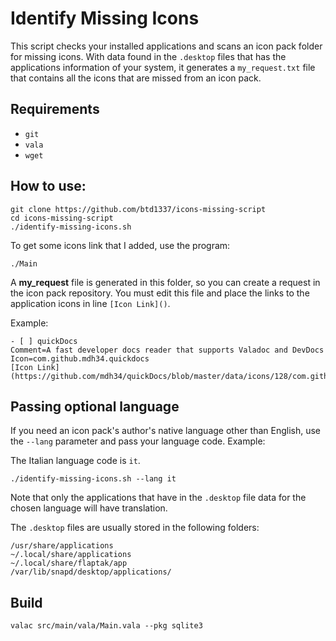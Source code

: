 # Identify Missing Icons

This script checks your installed applications and scans an icon pack folder for missing icons. With data found in the `.desktop` files that has the applications information of your system, it generates a `my_request.txt` file that contains all the icons that are missed from an icon pack.

## Requirements

* `git`
* `vala`
* `wget`

## How to use:

```
git clone https://github.com/btd1337/icons-missing-script
cd icons-missing-script
./identify-missing-icons.sh
```

To get some icons link that I added, use the program:

```
./Main
```

A **my_request** file is generated in this folder, so you can create a request in the icon pack repository. You must edit this file and place the links to the application icons in line `[Icon Link]()`.

Example:

```
- [ ] quickDocs
Comment=A fast developer docs reader that supports Valadoc and DevDocs
Icon=com.github.mdh34.quickdocs
[Icon Link](https://github.com/mdh34/quickDocs/blob/master/data/icons/128/com.github.mdh34.quickdocs.svg)
```

## Passing optional language

If you need an icon pack's author's native language other than English, use the `--lang` parameter and pass your language code. Example:

The Italian language code is `it`.

```
./identify-missing-icons.sh --lang it
```

Note that only the applications that have in the `.desktop` file data for the chosen language will have translation.

The `.desktop` files are usually stored in the following folders:

```
/usr/share/applications
~/.local/share/applications
~/.local/share/flaptak/app
/var/lib/snapd/desktop/applications/
```

## Build

```
valac src/main/vala/Main.vala --pkg sqlite3
```
